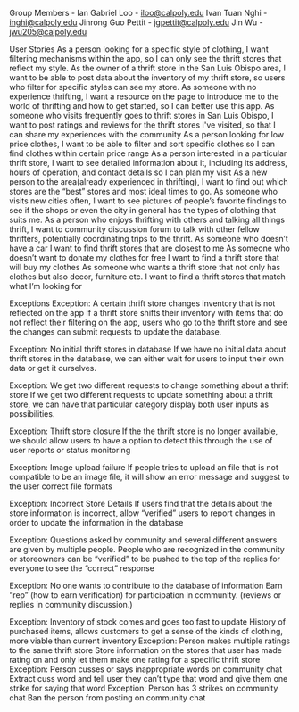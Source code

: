 Group Members - 
Ian Gabriel Loo - iloo@calpoly.edu 
Ivan Tuan Nghi - inghi@calpoly.edu 
Jinrong Guo Pettit - jgpettit@calpoly.edu 
Jin Wu - jwu205@calpoly.edu

User Stories
As a person looking for a specific style of clothing, I want filtering mechanisms within the app, so I can only see the thrift stores that reflect my style. 
As the owner of a thrift store in the San Luis Obispo area, I want to be able to post data about the inventory of my thrift store, so users who filter for specific styles can see my store. 
As someone with no experience thrifting, I want a resource on the page to introduce me to the world of thrifting and how to get started, so I can better use this app. 
As someone who visits frequently goes to thrift stores in San Luis Obispo, I want to post ratings and reviews for the thrift stores I've visited, so that I can share my experiences with the community
As a person looking for low price clothes, I want to be able to filter and sort specific clothes so I can find clothes within certain price range 
As a person interested in a particular thrift store, I want to see detailed information about it, including its address, hours of operation, and contact details so I can plan my visit
As a new person to the area(already experienced in thrifting), I want to find out which stores are the “best” stores and most ideal times to go.
As someone who visits new cities often, I want to see pictures of people’s favorite findings to see if the shops or even the city in general has the types of clothing that suits me.
As a person who enjoys thrifting with others and talking all things thrift, I want to community discussion forum to talk with other fellow thrifters, potentially coordinating trips to the thrift.
As someone who doesn’t have a car I want to find thrift stores that are closest to me
As someone who doesn’t want to donate my clothes for free I want to find a thrift store that will buy my clothes 
As someone who wants a thrift store that not only has clothes but also decor, furniture etc. I want to find a thrift stores that match what I’m looking for

Exceptions
Exception: A certain thrift store changes inventory that is not reflected on the app
If a thrift store shifts their inventory with items that do not reflect their filtering on the app, users who go to the thrift store and see the changes can submit requests to update the database.

Exception: No initial thrift stores in database
If we have no initial data about thrift stores in the database, we can either wait for users to input their own data or get it ourselves. 

Exception: We get two different requests to change something about a thrift store
If we get two different requests to update something about a thrift store, we can have that particular category display both user inputs as possibilities. 

Exception: Thrift store closure
If the the thrift store is no longer available, we should allow users to have a option to detect this through the use of user reports or status monitoring

Exception: Image upload failure
If people tries to upload an file that is not compatible to be an image file, it will show an error message and suggest to the user correct file formats

Exception: Incorrect Store Details 
If users find that the details about the store information is incorrect, allow “verified” users to report changes in order to update the information in the database

Exception: Questions asked by community and several different answers are given by multiple people.
           People who are recognized in the community or storeowners can be “verified” to be pushed to the top of the replies for everyone to see the “correct” response

Exception: No one wants to contribute to the database of information
           Earn “rep” (how to earn verification) for participation in community. (reviews or replies in community discussion.)

Exception: Inventory of stock comes and goes too fast to update
          History of purchased items, allows customers to get a sense of the kinds of clothing, more viable than current inventory
Exception: Person makes multiple ratings to the same thrift store
Store information on the stores that user has made rating on and only let them make one rating for a specific thrift store
Exception: Person cusses or says inappropriate words on community chat
Extract cuss word and tell user they can’t type that word and give them one strike for saying that word
Exception: Person has 3 strikes on community chat 
Ban the person from posting on community chat 
